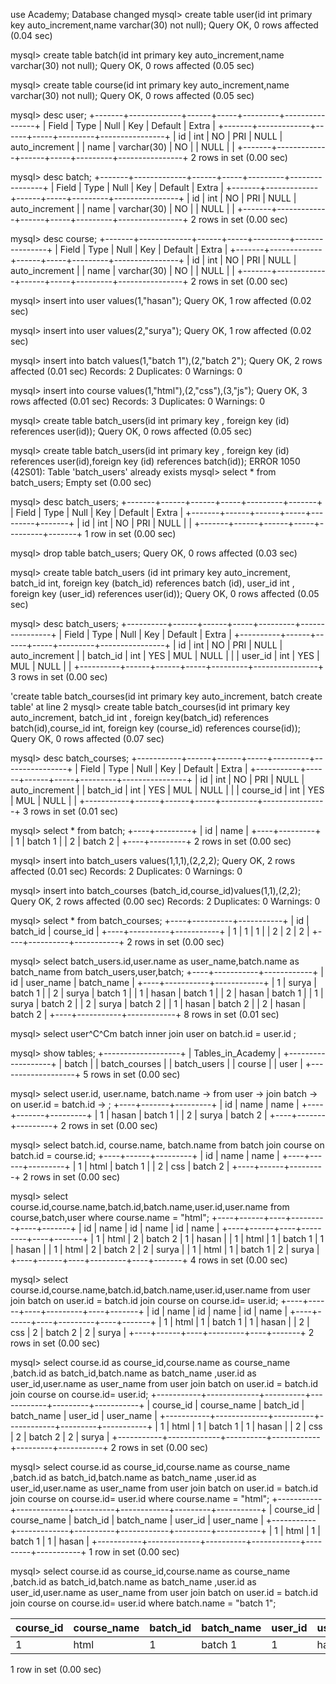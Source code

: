 
use Academy;
Database changed
mysql> create table user(id int primary key auto_increment,name varchar(30) not null);
Query OK, 0 rows affected (0.04 sec)

mysql> create table batch(id int primary key auto_increment,name varchar(30) not null);
Query OK, 0 rows affected (0.05 sec)

mysql> create table course(id int primary key auto_increment,name varchar(30) not null);
Query OK, 0 rows affected (0.05 sec)

mysql> desc user;
+-------+-------------+------+-----+---------+----------------+
| Field | Type        | Null | Key | Default | Extra          |
+-------+-------------+------+-----+---------+----------------+
| id    | int         | NO   | PRI | NULL    | auto_increment |
| name  | varchar(30) | NO   |     | NULL    |                |
+-------+-------------+------+-----+---------+----------------+
2 rows in set (0.00 sec)

mysql> desc batch;
+-------+-------------+------+-----+---------+----------------+
| Field | Type        | Null | Key | Default | Extra          |
+-------+-------------+------+-----+---------+----------------+
| id    | int         | NO   | PRI | NULL    | auto_increment |
| name  | varchar(30) | NO   |     | NULL    |                |
+-------+-------------+------+-----+---------+----------------+
2 rows in set (0.00 sec)

mysql> desc course;
+-------+-------------+------+-----+---------+----------------+
| Field | Type        | Null | Key | Default | Extra          |
+-------+-------------+------+-----+---------+----------------+
| id    | int         | NO   | PRI | NULL    | auto_increment |
| name  | varchar(30) | NO   |     | NULL    |                |
+-------+-------------+------+-----+---------+----------------+
2 rows in set (0.00 sec)

mysql> insert into user values(1,"hasan");
Query OK, 1 row affected (0.02 sec)

mysql> insert into user values(2,"surya");
Query OK, 1 row affected (0.02 sec)

mysql> insert into batch values(1,"batch 1"),(2,"batch 2");
Query OK, 2 rows affected (0.01 sec)
Records: 2  Duplicates: 0  Warnings: 0

mysql> insert into course values(1,"html"),(2,"css"),(3,"js");
Query OK, 3 rows affected (0.01 sec)
Records: 3  Duplicates: 0  Warnings: 0

mysql> create table batch_users(id int primary key , foreign key (id) references user(id));
Query OK, 0 rows affected (0.05 sec)

mysql> create table batch_users(id int primary key , foreign key (id) references user(id),foreign key (id) references batch(id));
ERROR 1050 (42S01): Table 'batch_users' already exists
mysql> select * from batch_users;
Empty set (0.00 sec)

mysql> desc batch_users;
+-------+------+------+-----+---------+-------+
| Field | Type | Null | Key | Default | Extra |
+-------+------+------+-----+---------+-------+
| id    | int  | NO   | PRI | NULL    |       |
+-------+------+------+-----+---------+-------+
1 row in set (0.00 sec)

mysql> drop table batch_users;
Query OK, 0 rows affected (0.03 sec)

mysql> create table batch_users (id int primary key auto_increment, batch_id int, foreign key (batch_id) references batch (id), user_id int , foreign key (user_id) references user(id));
Query OK, 0 rows affected (0.05 sec)

mysql> desc batch_users;
+----------+------+------+-----+---------+----------------+
| Field    | Type | Null | Key | Default | Extra          |
+----------+------+------+-----+---------+----------------+
| id       | int  | NO   | PRI | NULL    | auto_increment |
| batch_id | int  | YES  | MUL | NULL    |                |
| user_id  | int  | YES  | MUL | NULL    |                |
+----------+------+------+-----+---------+----------------+
3 rows in set (0.00 sec)

'create table batch_courses(id int primary key auto_increment, batch
create table' at line 2
mysql> create table batch_courses(id int primary key auto_increment, batch_id int , foreign key(batch_id) references batch(id),course_id int, foreign key (course_id) references course(id));
Query OK, 0 rows affected (0.07 sec)

mysql> desc batch_courses;
+-----------+------+------+-----+---------+----------------+
| Field     | Type | Null | Key | Default | Extra          |
+-----------+------+------+-----+---------+----------------+
| id        | int  | NO   | PRI | NULL    | auto_increment |
| batch_id  | int  | YES  | MUL | NULL    |                |
| course_id | int  | YES  | MUL | NULL    |                |
+-----------+------+------+-----+---------+----------------+
3 rows in set (0.01 sec)

mysql> select * from batch;
+----+---------+
| id | name    |
+----+---------+
|  1 | batch 1 |
|  2 | batch 2 |
+----+---------+
2 rows in set (0.00 sec)

mysql> insert into batch_users values(1,1,1),(2,2,2);
Query OK, 2 rows affected (0.01 sec)
Records: 2  Duplicates: 0  Warnings: 0

mysql> insert into batch_courses (batch_id,course_id)values(1,1),(2,2);
Query OK, 2 rows affected (0.00 sec)
Records: 2  Duplicates: 0  Warnings: 0

mysql> select * from batch_courses;
+----+----------+-----------+
| id | batch_id | course_id |
+----+----------+-----------+
|  1 |        1 |         1 |
|  2 |        2 |         2 |
+----+----------+-----------+
2 rows in set (0.00 sec)

mysql> select batch_users.id,user.name as user_name,batch.name as batch_name from batch_users,user,batch;
+----+-----------+------------+
| id | user_name | batch_name |
+----+-----------+------------+
|  1 | surya     | batch 1    |
|  2 | surya     | batch 1    |
|  1 | hasan     | batch 1    |
|  2 | hasan     | batch 1    |
|  1 | surya     | batch 2    |
|  2 | surya     | batch 2    |
|  1 | hasan     | batch 2    |
|  2 | hasan     | batch 2    |
+----+-----------+------------+
8 rows in set (0.01 sec)

mysql> select user^C^Cm batch inner join user on batch.id = user.id ;

mysql> show tables;
+-------------------+
| Tables_in_Academy |
+-------------------+
| batch             |
| batch_courses     |
| batch_users       |
| course            |
| user              |
+-------------------+
5 rows in set (0.00 sec)

mysql> select user.id, user.name, batch.name 
    -> from user
    -> join batch
    -> on user.id = batch.id
    -> ;
+----+-------+---------+
| id | name  | name    |
+----+-------+---------+
|  1 | hasan | batch 1 |
|  2 | surya | batch 2 |
+----+-------+---------+
2 rows in set (0.00 sec)

mysql> select batch.id, course.name, batch.name from batch join course on batch.id = course.id;
+----+------+---------+
| id | name | name    |
+----+------+---------+
|  1 | html | batch 1 |
|  2 | css  | batch 2 |
+----+------+---------+
2 rows in set (0.00 sec)

mysql> select course.id,course.name,batch.id,batch.name,user.id,user.name from course,batch,user where course.name = "html";
+----+------+----+---------+----+-------+
| id | name | id | name    | id | name  |
+----+------+----+---------+----+-------+
|  1 | html |  2 | batch 2 |  1 | hasan |
|  1 | html |  1 | batch 1 |  1 | hasan |
|  1 | html |  2 | batch 2 |  2 | surya |
|  1 | html |  1 | batch 1 |  2 | surya |
+----+------+----+---------+----+-------+
4 rows in set (0.00 sec)

mysql> select course.id,course.name,batch.id,batch.name,user.id,user.name from user join batch on user.id = batch.id join course on course.id= user.id;
+----+------+----+---------+----+-------+
| id | name | id | name    | id | name  |
+----+------+----+---------+----+-------+
|  1 | html |  1 | batch 1 |  1 | hasan |
|  2 | css  |  2 | batch 2 |  2 | surya |
+----+------+----+---------+----+-------+
2 rows in set (0.00 sec)

mysql> select course.id as course_id,course.name as course_name ,batch.id as batch_id,batch.name as batch_name ,user.id as user_id,user.name as user_name from user join batch on user.id = batch.id join course on course.id= user.id;
+-----------+-------------+----------+------------+---------+-----------+
| course_id | course_name | batch_id | batch_name | user_id | user_name |
+-----------+-------------+----------+------------+---------+-----------+
|         1 | html        |        1 | batch 1    |       1 | hasan     |
|         2 | css         |        2 | batch 2    |       2 | surya     |
+-----------+-------------+----------+------------+---------+-----------+
2 rows in set (0.00 sec)

mysql> select course.id as course_id,course.name as course_name ,batch.id as batch_id,batch.name as batch_name ,user.id as user_id,user.name as user_name from user join batch on user.id = batch.id join course on course.id= user.id where course.name = "html";
+-----------+-------------+----------+------------+---------+-----------+
| course_id | course_name | batch_id | batch_name | user_id | user_name |
+-----------+-------------+----------+------------+---------+-----------+
|         1 | html        |        1 | batch 1    |       1 | hasan     |
+-----------+-------------+----------+------------+---------+-----------+
1 row in set (0.00 sec)

mysql> select course.id as course_id,course.name as course_name ,batch.id as batch_id,batch.name as batch_name ,user.id as user_id,user.name as user_name from user join batch on user.id = batch.id join course on course.id= user.id where batch.name = "batch 1";

| course_id | course_name | batch_id | batch_name | user_id | user_name |
|-----------|-------------|----------|------------|---------|-----------|
|         1 | html        |        1 | batch 1    |       1 | hasan     |

1 row in set (0.00 sec)

